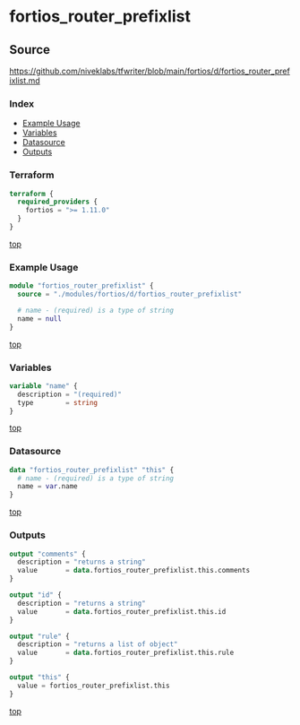 # fortios_router_prefixlist

## Source

https://github.com/niveklabs/tfwriter/blob/main/fortios/d/fortios_router_prefixlist.md

### Index

- [Example Usage](#example-usage)
- [Variables](#variables)
- [Datasource](#datasource)
- [Outputs](#outputs)

### Terraform

```terraform
terraform {
  required_providers {
    fortios = ">= 1.11.0"
  }
}
```

[top](#index)

### Example Usage

```terraform
module "fortios_router_prefixlist" {
  source = "./modules/fortios/d/fortios_router_prefixlist"

  # name - (required) is a type of string
  name = null
}
```

[top](#index)

### Variables

```terraform
variable "name" {
  description = "(required)"
  type        = string
}
```

[top](#index)

### Datasource

```terraform
data "fortios_router_prefixlist" "this" {
  # name - (required) is a type of string
  name = var.name
}
```

[top](#index)

### Outputs

```terraform
output "comments" {
  description = "returns a string"
  value       = data.fortios_router_prefixlist.this.comments
}

output "id" {
  description = "returns a string"
  value       = data.fortios_router_prefixlist.this.id
}

output "rule" {
  description = "returns a list of object"
  value       = data.fortios_router_prefixlist.this.rule
}

output "this" {
  value = fortios_router_prefixlist.this
}
```

[top](#index)
